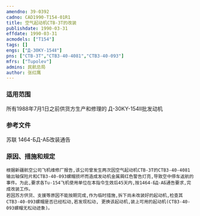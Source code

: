 ```yaml
---
amendno: 39-0392  
cadno: CAD1990-T154-01R1  
title: 空气起动机CTB-3T的改装  
publishdate: 1990-03-31  
effdate: 1990-03-31  
acmodels: ["T154"]  
tags: []  
engs: ["Д-30KY-154Ⅱ"]  
pns: ["CTB-3T","CTB3-40-4081","CTB3-40-093"]  
mfrs: ["Tupolev"]  
admins: 民航总局  
author: 张红鹰  
---
```

  
### 适用范围  
所有1988年7月1日之前供货方生产和修理的 Д-30KY-154Ⅱ批发动机  
  
<!--more-->  
### 参考文件
苏联 1464-БД-АБ改装通告  
  
### 原因、措施和规定  
    根据新疆航空公司飞机维修厂报告,该公司曾发生两次因空气起动机CTB-3T的CTB3-40-4081输出轴保险片和CTB3-40-093螺帽损坏而造成发动机金属屑红色警告灯亮,导致空中停车返航的事件。为此,要求各Tu-154飞机使用单位在本指令生效后45天内,按1464-БД-АБ通告要求,完成改装工作。  
    若因苏方供货、支援等原因不能按期完成,作为临时措施,拆下尚未改装好的起动机,检查其CTB3-40-093螺帽是否已经松动,若发现松动, 更换该起动机,装上可用的起动机(CTB3-40-093螺帽无松动迹象)。  
